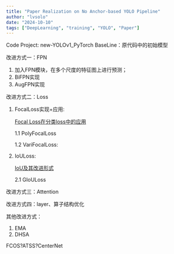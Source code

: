 ```yaml
---
title: "Paper Realization on No Anchor-based YOLO Pipeline"
author: "lvsolo"
date: "2024-10-10"
tags: ["DeepLearning", "training", "YOLO", "Paper"]
---
```


Code Project: new-YOLOv1_PyTorch
BaseLine：原代码中的初始模型

改进方式一：FPN
1. 加入FPN模块，在多个尺度的特征图上进行预测；
2. BiFPN实现
3. AugFPN实现

改进方式二：Loss
1. FocalLoss实现+应用: 

    [Focal Loss在分类loss中的应用](/content/posts/experiments_for_papers/focalloss.md)

    1.1 PolyFocalLoss

    1.2 VariFocalLoss:

2. IoULoss:

   [IoU及其改进形式](https://learnopencv.com/iou-loss-functions-object-detection/#iou-based-loss-functions)

    2.1 GIoULoss



改进方式三：Attention


改进方式四：layer、算子结构优化


其他改进方式：
1. EMA
2. DHSA

FCOS?ATSS?CenterNet



